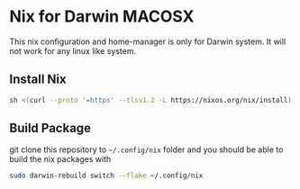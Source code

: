 # Nix for Darwin MACOSX
This nix configuration and home-manager is only for Darwin system. It will not work for any linux like system.

## Install Nix
```bash
sh <(curl --proto '=https' --tlsv1.2 -L https://nixos.org/nix/install)
```
## Build Package
git clone this repository to `~/.config/nix` folder and you should be able to build the nix packages with
```bash
sudo darwin-rebuild switch --flake ~/.config/nix
```
